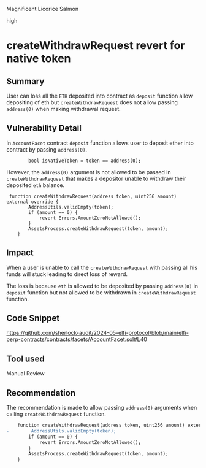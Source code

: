 Magnificent Licorice Salmon

high

# createWithdrawRequest revert for native token

## Summary
User can loss all the ```ETH``` deposited into contract as ```deposit``` function allow depositing of eth but ```createWithdrawRequest``` does not allow passing ```address(0)``` when making withdrawal request.
## Vulnerability Detail
In ```AccountFacet``` contract  ```deposit``` function allows user to deposit ether into contract by passing ```address(0)```.
```solidity
        bool isNativeToken = token == address(0);
```
However, the ```address(0)``` argument is not allowed to be passed in ```createWithdrawRequest``` that makes a depositor unable to withdraw their deposited ```eth``` balance.
```solidity
 function createWithdrawRequest(address token, uint256 amount) external override {
        AddressUtils.validEmpty(token);
        if (amount == 0) {
            revert Errors.AmountZeroNotAllowed();
        }
        AssetsProcess.createWithdrawRequest(token, amount);
    }
```
## Impact
When a user is unable to call the ```createWithdrawRequest``` with passing all his funds will stuck leading to direct loss of reward.

The loss is because ```eth``` is allowed to be deposited by passing ```address(0)``` in ```deposit``` function but not allowed to be withdrawn in ```createWithdrawRequest``` function.

## Code Snippet
https://github.com/sherlock-audit/2024-05-elfi-protocol/blob/main/elfi-perp-contracts/contracts/facets/AccountFacet.sol#L40
## Tool used

Manual Review

## Recommendation
The recommendation is made to allow passing ```address(0)``` arguments when calling ```createWithdrawRequest``` function.
```diff
    function createWithdrawRequest(address token, uint256 amount) external override {
-        AddressUtils.validEmpty(token);
        if (amount == 0) {
            revert Errors.AmountZeroNotAllowed();
        }
        AssetsProcess.createWithdrawRequest(token, amount);
    }

```
